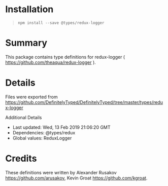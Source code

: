 # Installation
> `npm install --save @types/redux-logger`

# Summary
This package contains type definitions for redux-logger ( https://github.com/theaqua/redux-logger ).

# Details
Files were exported from https://github.com/DefinitelyTyped/DefinitelyTyped/tree/master/types/redux-logger

Additional Details
 * Last updated: Wed, 13 Feb 2019 21:06:20 GMT
 * Dependencies: @types/redux
 * Global values: ReduxLogger

# Credits
These definitions were written by Alexander Rusakov <https://github.com/arusakov>, Kevin Groat <https://github.com/kgroat>.
